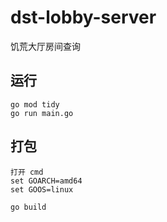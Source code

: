 # dst-lobby-server
饥荒大厅房间查询

## 运行
```
go mod tidy
go run main.go
```

## 打包

```
打开 cmd
set GOARCH=amd64
set GOOS=linux

go build
```